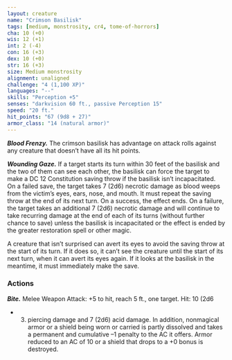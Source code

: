 ```yaml
---
layout: creature
name: "Crimson Basilisk"
tags: [medium, monstrosity, cr4, tome-of-horrors]
cha: 10 (+0)
wis: 12 (+1)
int: 2 (-4)
con: 16 (+3)
dex: 10 (+0)
str: 16 (+3)
size: Medium monstrosity
alignment: unaligned
challenge: "4 (1,100 XP)"
languages: "--"
skills: "Perception +5"
senses: "darkvision 60 ft., passive Perception 15"
speed: "20 ft."
hit_points: "67 (9d8 + 27)"
armor_class: "14 (natural armor)"
---
```


***Blood Frenzy.*** The crimson basilisk has advantage on attack rolls
against any creature that doesn’t have all its hit points.

***Wounding Gaze.*** If a target starts its turn within 30 feet of the basilisk
and the two of them can see each other, the basilisk can force the target to
make a DC 12 Constitution saving throw if the basilisk isn’t incapacitated.
On a failed save, the target takes 7 (2d6) necrotic damage as blood weeps
from the victim’s eyes, ears, nose, and mouth. It must repeat the saving
throw at the end of its next turn. On a success, the effect ends. On a failure,
the target takes an additional 7 (2d6) necrotic damage and will continue
to take recurring damage at the end of each of its turns (without further
chance to save) unless the basilisk is incapacitated or the effect is ended
by the greater restoration spell or other magic.

A creature that isn’t surprised can avert its eyes to avoid the saving
throw at the start of its turn. If it does so, it can’t see the creature until
the start of its next turn, when it can avert its eyes again. If it looks at the
basilisk in the meantime, it must immediately make the save.

### Actions

***Bite.*** Melee Weapon Attack: +5 to hit, reach 5 ft., one target. Hit: 10 (2d6
+ 3) piercing damage and 7 (2d6) acid damage. In addition, nonmagical
armor or a shield being worn or carried is partly dissolved and takes a
permanent and cumulative –1 penalty to the AC it offers. Armor reduced
to an AC of 10 or a shield that drops to a +0 bonus is destroyed.
